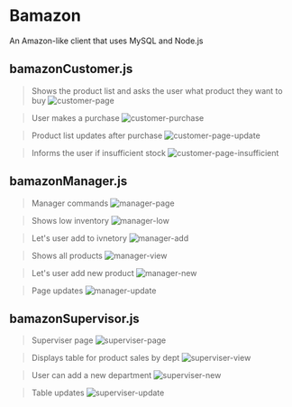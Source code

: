 # Bamazon
An Amazon-like client that uses MySQL and Node.js

## bamazonCustomer.js

> Shows the product list and asks the user what product they want to buy
![customer-page](/images/customer-page.PNG)


> User makes a purchase
![customer-purchase](/images/customer-purchase.PNG)


> Product list updates after purchase
![customer-page-update](/images/customer-page-update.PNG)


> Informs the user if insufficient stock
![customer-page-insufficient](/images/customer-page-insufficient.PNG)


## bamazonManager.js

> Manager commands
![manager-page](/images/manager-page.PNG)


> Shows low inventory
![manager-low](/images/manager-low.PNG)


> Let's user add to ivnetory
![manager-add](/images/manager-add.PNG)


> Shows all products
![manager-view](/images/manager-view.PNG)


> Let's user add new product
![manager-new](/images/manager-new.PNG)



> Page updates
![manager-update](/images/manager-update.PNG)



## bamazonSupervisor.js

> Superviser page
![superviser-page](/images/superviser-page.PNG)


> Displays table for product sales by dept
![superviser-view](/images/superviser-view.PNG)


> User can add a new department
![superviser-new](/images/superviser-new.PNG)


> Table updates
![superviser-update](/images/superviser-update.PNG)


